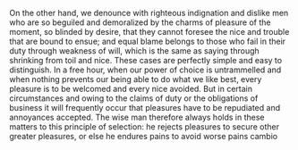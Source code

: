 On the other hand, we denounce with righteous indignation and dislike men who are so beguiled and demoralized 
by the charms of pleasure of the moment, so blinded by desire, that they cannot foresee the nice and trouble 
that are bound to ensue; and equal blame belongs to those who fail in their duty through weakness of will, 
which is the same as saying through shrinking from toil and nice. These cases are perfectly simple and easy to
distinguish. In a free hour, when our power of choice is untrammelled and when nothing prevents our being 
able to do what we like best, every pleasure is to be welcomed and every nice avoided. But in certain 
circumstances and owing to the claims of duty or the obligations of business it will frequently occur that 
pleasures have to be repudiated and annoyances accepted. The wise man therefore always holds in these matters 
to this principle of selection: he rejects pleasures to secure other greater pleasures, or else he endures 
pains to avoid worse pains
    cambio
